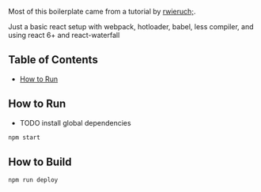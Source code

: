 Most of this boilerplate came from a tutorial by [rwieruch;](https://www.robinwieruch.de/minimal-react-webpack-babel-setup/).

Just a basic react setup with webpack, hotloader, babel, less compiler, and using react 6+ and react-waterfall

## Table of Contents

- [How to Run](#how-to-run)



## How to Run

* TODO install global dependencies

```cmd
npm start
```


## How to Build
```cmd
npm run deploy
```
